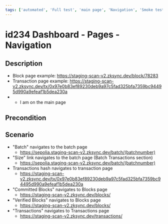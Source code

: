 ```yaml
---
tags: ['automated', 'Full test', 'main page', 'Navigation', 'Smoke test','Automated']
---
```


# id234 Dashboard - Pages - Navigation

## Description
  - Block page example: https://staging-scan-v2.zksync.dev/block/78283
  - Transaction page example: https://staging-scan-v2.zksync.dev/tx/0x97e0b83ef89230deb9a97c5fad325bfa7359bc94495d990a9efeaf1b5dea230a
  - - I am on the main page

## Precondition


## Scenario
- "Batch" navigates to the batch page
    - https://sepolia.staging-scan-v2.zksync.dev/batch/(batchnumber)
- "Size" link navigates to the batch page (Batch Transactions section)
    - https://sepolia.staging-scan-v2.zksync.dev/batch/(batchnumber)
- Transactions hash navigates to transaction page
    - https://staging-scan-v2.zksync.dev/tx/0x97e0b83ef89230deb9a97c5fad325bfa7359bc94495d990a9efeaf1b5dea230a
- "Committed Blocks" navigates to Blocks page
    - https://staging-scan-v2.zksync.dev/blocks/
- "Verified Blocks" navigates to Blocks page
    - https://staging-scan-v2.zksync.dev/blocks/
- "Transactions" navigates to Transactions page
    - https://staging-scan-v2.zksync.dev/transactions/
